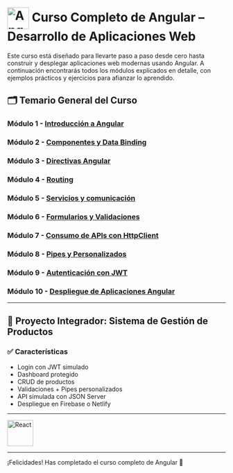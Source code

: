 # <img src="https://angular.io/assets/images/logos/angular/angular.svg" alt="Angular" width="50" style="vertical-align: middle;"/> Curso Completo de Angular – Desarrollo de Aplicaciones Web


Este curso está diseñado para llevarte paso a paso desde cero hasta construir y desplegar aplicaciones web modernas usando Angular. A continuación encontrarás todos los módulos explicados en detalle, con ejemplos prácticos y ejercicios para afianzar lo aprendido.

## 🗂️ Temario General del Curso

### Módulo 1 - [Introducción a Angular ](./Modulo_1_Introduccion_a_Angular/Modulo_1.md)
### Módulo 2 - [Componentes y Data Binding](./Modulo_2_Componentes_y_Data_Binding/Modulo_2.md)
### Módulo 3 - [Directivas Angular ](./Modulo_3_Directivas_Angular/Modulo_3.md)
### Módulo 4 - [Routing ](./Modulo_4_Routing/Modulo_4.md)
### Módulo 5 - [Servicios y comunicación](./Modulo_5_Servicios_y_Comunicación/Modulo_5.md)
### Módulo 6 - [Formularios y Validaciones ](./Modulo_6_Formularios_y_Validaciones/Modulo_6.md)
### Módulo 7 - [Consumo de APIs con HttpClient ](./Modulo_7_Consumo_de_APIs_con_HttpClient/Modulo_7.md)
### Módulo 8 - [Pipes y Personalizados ](./Modulo_8_Pipes_y_Personalizado/Modulo_8.md)
### Módulo 9 - [Autenticación con JWT](./Modulo_9_Autenticación_con_JWT/Modulo_9.md)
### Módulo 10 - [Despliegue de Aplicaciones Angular](./Modulo_10_Despliegue_de_Aplicaciones_Angular/Modulo_10.md)

---

## 💼 Proyecto Integrador: Sistema de Gestión de Productos

### ✅ Características
- Login con JWT simulado
- Dashboard protegido
- CRUD de productos
- Validaciones + Pipes personalizados
- API simulada con JSON Server
- Despliegue en Firebase o Netlify

---

<a href="https://github.com/Eracres/React">
  <img src="https://upload.wikimedia.org/wikipedia/commons/a/a7/React-icon.svg" alt="React" width="60"/>
</a>


---

¡Felicidades! Has completado el curso completo de Angular 🎉

